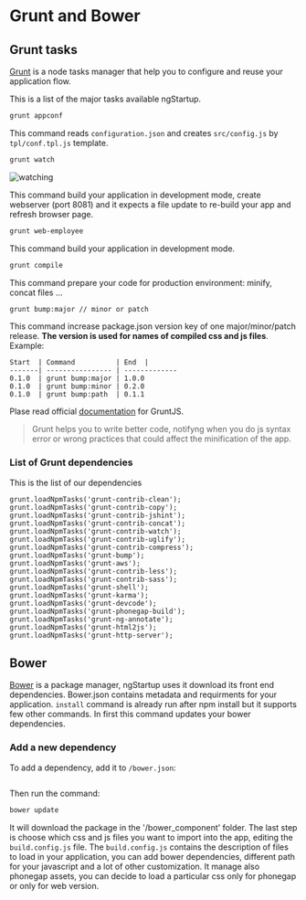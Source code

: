 # Grunt and Bower


## Grunt tasks

[Grunt](http://gruntjs.com) is a node tasks manager that help you to configure and reuse your application flow.

This is a list of the major tasks available ngStartup.

```bash
grunt appconf
```
This command reads `configuration.json` and creates `src/config.js` by `tpl/conf.tpl.js` template.

```bash
grunt watch
```
![watching](http://ngstartup.corleycloud.com/assets/images/ngstartup04.png)


This command build your application in development mode, create webserver (port 8081) and it expects a file update to re-build your app and refresh browser page.

```bash
grunt web-employee
```
This command build your application in development mode.

```bash
grunt compile
```
This command prepare your code for production environment: minify, concat files ...

```bash
grunt bump:major // minor or patch
```
This command increase package.json version key of one major/minor/patch release. **The version is used for names of compiled css and js files**.
Example:


```
Start  | Command          | End  |
-------| ---------------- | -------------
0.1.0  | grunt bump:major | 1.0.0
0.1.0  | grunt bump:minor | 0.2.0
0.1.0  | grunt bump:path  | 0.1.1
```


Plase read official [documentation](https://github.com/vojtajina/grunt-bump) for GruntJS.

> Grunt helps you to write better code, notifyng when you do js syntax error or wrong practices that could affect the minification of the app.


### List of Grunt dependencies
This is the list of our dependencies
```
grunt.loadNpmTasks('grunt-contrib-clean');
grunt.loadNpmTasks('grunt-contrib-copy');
grunt.loadNpmTasks('grunt-contrib-jshint');
grunt.loadNpmTasks('grunt-contrib-concat');
grunt.loadNpmTasks('grunt-contrib-watch');
grunt.loadNpmTasks('grunt-contrib-uglify');
grunt.loadNpmTasks('grunt-contrib-compress');
grunt.loadNpmTasks('grunt-bump');
grunt.loadNpmTasks('grunt-aws');
grunt.loadNpmTasks('grunt-contrib-less');
grunt.loadNpmTasks('grunt-contrib-sass');
grunt.loadNpmTasks('grunt-shell');
grunt.loadNpmTasks('grunt-karma');
grunt.loadNpmTasks('grunt-devcode');
grunt.loadNpmTasks('grunt-phonegap-build');
grunt.loadNpmTasks('grunt-ng-annotate');
grunt.loadNpmTasks('grunt-html2js');
grunt.loadNpmTasks('grunt-http-server');
```

## Bower

[Bower](http://bower.io) is a package manager, ngStartup uses it download its front end dependencies.
Bower.json contains metadata and requirments for your application. `install` command is already run after npm install but it supports few other commands.
In first this command updates your bower dependencies.

### Add a new dependency

To add a dependency, add it to `/bower.json`:

```

```

Then run the command:

```bash
bower update
```

It will download the package in the '/bower_component' folder.
The last step is choose which css and js files you want to import into the app, editing the `build.config.js` file.
The `build.config.js` contains the description of files to load in your application, you can add bower dependencies, different path for your javascript and a lot of other customization.
It manage also phonegap assets, you can decide to load a particular css only for phonegap or only for web version.
